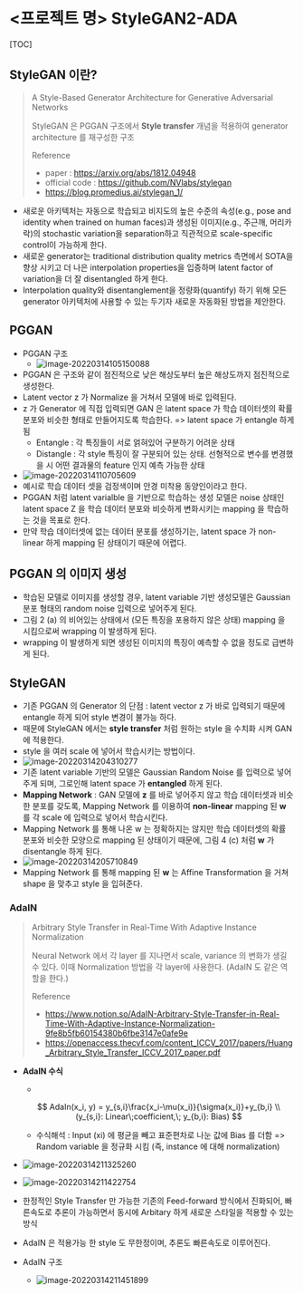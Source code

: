# <프로젝트 명> StyleGAN2-ADA

[TOC]

## StyleGAN 이란?

> A Style-Based Generator Architecture for Generative Adversarial Networks
>
> StyleGAN 은 PGGAN 구조에서 **Style transfer** 개념을 적용하여 generator architecture 를 재구성한 구조
>
> Reference
>
> - paper : https://arxiv.org/abs/1812.04948
> - official code : https://github.com/NVlabs/stylegan
> - https://blog.promedius.ai/stylegan_1/

- 새로운 아키텍처는 자동으로 학습되고 비지도의 높은 수준의 속성(e.g., pose and identity when trained on human faces)과 생성된 이미지(e.g., 주근깨, 머리카락)의 stochastic variation을 separation하고 직관적으로 scale-specific control이 가능하게 한다.
- 새로운 generator는 traditional distribution quality metrics 측면에서 SOTA을 향상 시키고 더 나은 interpolation properties을 입증하며 latent factor of variation을 더 잘 disentangled 하게 한다.
- Interpolation quality와 disentanglement을 정량화(quantify) 하기 위해 모든 generator 아키텍처에 사용할 수 있는 두기자 새로운 자동화된 방법을 제안한다.



## PGGAN

- PGGAN 구조
  - ![image-20220314105150088](.\README.assets\image-20220314105150088.png)
- PGGAN 은 구조와 같이 점진적으로 낮은 해상도부터 높은 해상도까지 점진적으로 생성한다.
- Latent vector z 가 Normalize 을 거쳐서 모델에 바로 입력된다.
- z 가 Generator 에 직접 입력되면 GAN 은 latent space 가 학습 데이터셋의 확률분포와 비슷한 형태로 만들어지도록 학습한다. => latent space 가 entangle 하게 됨
  - Entangle : 각 특징들이 서로 얽혀있어 구분하기 어려운 상태
  - Distangle : 각 style 특징이 잘 구분되어 있는 상태. 선형적으로 변수를 변경했을 시 어떤 결과물의 feature 인지 예측 가능한 상태
- ![image-20220314110705609](.\README.assets\image-20220314110705609.png)
- 예시로 학습 데이터 셋을 검정색이며 안경 미착용 동양인이라고 한다.
- PGGAN 처럼 latent varialble 을 기반으로 학습하는 생성 모델은 noise 상태인 latent space Z 을 학습 데이터 분포와 비슷하게 변화시키는 mapping 을 학습하는 것을 목표로 한다.
- 만약 학습 데이터셋에 없는 데이터 분포를 생성하기는, latent space 가 non-linear 하게 mapping 된 상태이기 때문에 어렵다.



## PGGAN 의 이미지 생성

- 학습된 모델로 이미지를 생성할 경우, latent variable 기반 생성모델은 Gaussian 분포 형태의 random noise 입력으로 넣어주게 된다.
- 그림 2 (a) 의 비어있는 상태에서 (모든 특징을 포용하지 않은 상태) mapping 을 시킴으로써 wrapping 이 발생하게 된다.
- wrapping 이 발생하게 되면 생성된 이미지의 특징이 예측할 수 없을 정도로 급변하게 된다.



## StyleGAN

- 기존 PGGAN 의 Generator 의 단점 : latent vector z 가 바로 입력되기 때문에 entangle 하게 되어 style 변경이 불가능 하다.
- 때문에 StyleGAN 에서는 **style transfer** 처럼 원하는 style 을 수치화 시켜 GAN 에 적용한다.
- style 을 여러 scale 에 넣어서 학습시키는 방법이다.
- ![image-20220314204310277](.\README.assets\image-20220314204310277.png)
- 기존 latent variable 기반의 모델은 Gaussian Random Noise 를 입력으로 넣어주게 되며, 그로인해 latent space 가 **entangled** 하게 된다.
- **Mapping Network** : GAN 모델에 **z** 를 바로 넣어주지 않고 학습 데이터셋과 비슷한 분포를 갖도록, Mapping Network 를 이용하여 **non-linear** mapping 된 **w** 를 각 scale 에 입력으로 넣어서 학습시킨다.
- Mapping Network 를 통해 나온 w 는 정확하지는 않지만 학습 데이터셋의 확률 분포와 비슷한 모양으로 mapping 된 상태이기 때문에, 그림 4 (c) 처럼 **w** 가 disentangle 하게 된다.
- ![image-20220314205710849](.\README.assets\image-20220314205710849.png)
- Mapping Network 를 통해 mapping 된 **w** 는 Affine Transformation 을 거쳐 shape 을 맞추고 style 을 입혀준다.

### AdaIN

>Arbitrary Style Transfer in Real-Time With Adaptive Instance Normalization
>
>Neural Network 에서 각 layer 를 지나면서 scale, variance 의 변화가 생길 수 있다. 이때 Normalization 방법을 각 layer에 사용한다. (AdaIN 도 같은 역할을 한다.)
>
>Reference
>
>- https://www.notion.so/AdaIN-Arbitrary-Style-Transfer-in-Real-Time-With-Adaptive-Instance-Normalization-9fe8b5fb60154380b6fbe3147e0afe9e
>- https://openaccess.thecvf.com/content_ICCV_2017/papers/Huang_Arbitrary_Style_Transfer_ICCV_2017_paper.pdf



- **AdaIN 수식**

  - 

  $$
  AdaIn(x_i, y) = y_{s,i}\frac{x_i-\mu(x_i)}{\sigma(x_i)}+y_{b,i}
  \\ (y_{s,i}: Linear\;coefficient,\; y_{b,i}: Bias)
  $$

  - 수식해석 : Input (xi) 에 평균을 빼고 표준편차로 나눈 값에 Bias 를 더함 => Random variable 을 정규화 시킴 (즉, instance 에 대해 normalization)

- ![image-20220314211325260](.\README.assets\image-20220314211325260.png)

- ![image-20220314211422754](.\README.assets\image-20220314211422754.png)

- 한정적인 Style Transfer 만 가능한 기존의 Feed-forward 방식에서 진화되어, 빠른속도로 추론이 가능하면서 동시에 Arbitary 하게 새로운 스타일을 적용할 수 있는 방식

- AdaIN 은 적용가능 한 style 도 무한정이며, 추론도 빠른속도로 이루어진다.

- AdaIN 구조

  - ![image-20220314211451899](.\README.assets\image-20220314211451899.png)

